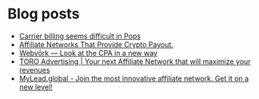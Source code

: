 # Blog posts
<!-- BLOG-POST-LIST:START -->
- [Carrier billing seems difficult in Pops](https://afflift.com/f/threads/carrier-billing-seems-difficult-in-pops.10593/)
- [Affiliate Networks That Provide Crypto Payout.](https://afflift.com/f/threads/affiliate-networks-that-provide-crypto-payout.10614/)
- [Webvõrk — Look at the CPA in a new way](https://afflift.com/f/threads/webv%C3%B5rk-%E2%80%94-look-at-the-cpa-in-a-new-way.2820/)
- [TORO Advertising | Your next Affiliate Network that will maximize your revenues](https://afflift.com/f/threads/toro-advertising-your-next-affiliate-network-that-will-maximize-your-revenues.7746/)
- [MyLead.global - Join the most innovative affiliate network. Get it on a new level!](https://afflift.com/f/threads/mylead-global-join-the-most-innovative-affiliate-network-get-it-on-a-new-level.2151/)
<!-- BLOG-POST-LIST:END -->
